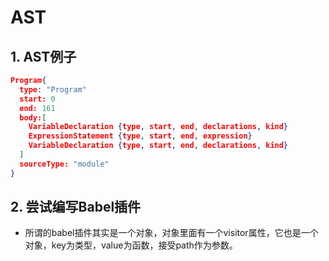 # AST

## 1. AST例子

```json
Program{
  type: "Program"
  start: 0
  end: 161
  body:[
    VariableDeclaration {type, start, end, declarations, kind}
    ExpressionStatement {type, start, end, expression}
    VariableDeclaration {type, start, end, declarations, kind}
  ]
  sourceType: "module"
}
```

## 2. 尝试编写Babel插件

- 所谓的babel插件其实是一个对象，对象里面有一个visitor属性，它也是一个对象，key为类型，value为函数，接受path作为参数。
